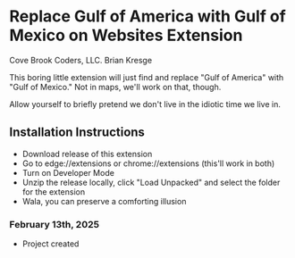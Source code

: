 # Replace Gulf of America with Gulf of Mexico on Websites Extension
Cove Brook Coders, LLC.
Brian Kresge

This boring little extension will just find and replace "Gulf of America" with "Gulf of Mexico."  Not in maps, we'll work on that, though.

Allow yourself to briefly pretend we don't live in the idiotic time we live in.

## Installation Instructions

* Download release of this extension
* Go to edge://extensions or chrome://extensions (this'll work in both)
* Turn on Developer Mode
* Unzip the release locally, click "Load Unpacked" and select the folder for the extension
* Wala, you can preserve a comforting illusion

### February 13th, 2025
* Project created